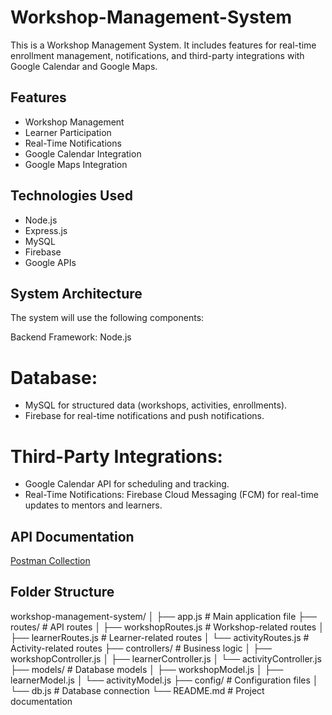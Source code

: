 # Workshop-Management-System

This is a Workshop Management System. It includes features for real-time enrollment management, notifications, and third-party integrations with Google Calendar and Google Maps.

## Features
- Workshop Management
- Learner Participation
- Real-Time Notifications
- Google Calendar Integration
- Google Maps Integration

## Technologies Used
- Node.js
- Express.js
- MySQL
- Firebase
- Google APIs
  
##  System Architecture
The system will use the following components:

Backend Framework: Node.js 

# Database:
- MySQL for structured data (workshops, activities, enrollments).
- Firebase for real-time notifications and push notifications.
# Third-Party Integrations:
- Google Calendar API for scheduling and tracking.
- Real-Time Notifications: Firebase Cloud Messaging (FCM) for real-time updates to mentors and learners.

## API Documentation
[Postman Collection](#)

## Folder Structure

workshop-management-system/
│
├── app.js                  # Main application file
├── routes/                 # API routes
│   ├── workshopRoutes.js   # Workshop-related routes
│   ├── learnerRoutes.js    # Learner-related routes
│   └── activityRoutes.js   # Activity-related routes
├── controllers/            # Business logic
│   ├── workshopController.js
│   ├── learnerController.js
│   └── activityController.js
├── models/                 # Database models
│   ├── workshopModel.js
│   ├── learnerModel.js
│   └── activityModel.js
├── config/                 # Configuration files
│   └── db.js               # Database connection
└── README.md               # Project documentation

